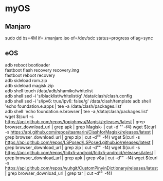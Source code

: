 # myOS  
  
## Manjaro  
sudo dd bs=4M if=./manjaro.iso of=/dev/sdc status=progress oflag=sync  

## eOS  
adb reboot bootloader  
fastboot flash recovery recovery.img  
fastboot reboot recovery  
adb sideload rom.zip  
adb sideload magisk.zip  
adb shell touch /data/adb/shamiko/whitelist  
adb shell sed -i 's/blacklist/whitelist/g' /data/clash/clash.config  
adb shell sed -i 's/ipv6: true/ipv6: false/g' /data/clash/template
adb shell 'echo foundation.e.apps | tee -a /data/clash/packages.list'  
adb shell 'echo foundation.e.browser | tee -a /data/clash/packages.list'  
wget $(curl -s https://api.github.com/repos/topjohnwu/Magisk/releases/latest | grep browser_download_url | grep apk | grep Magisk- | cut -d'"' -f4)
wget $(curl -s https://api.github.com/repos/taamarin/ClashforMagisk/releases/latest | grep browser_download_url | grep zip | cut -d'"' -f4)
wget $(curl -s https://api.github.com/repos/LSPosed/LSPosed.github.io/releases/latest | grep browser_download_url | grep zip | cut -d'"' -f4)
wget $(curl -s https://api.github.com/repos/fcitx5-android/fcitx5-android/releases/latest | grep browser_download_url | grep apk | grep v8a | cut -d'"' -f4)
wget $(curl -s https://api.github.com/repos/wuhgit/CustomPinyinDictionary/releases/latest | grep browser_download_url | grep tar | cut -d'"' -f4)

